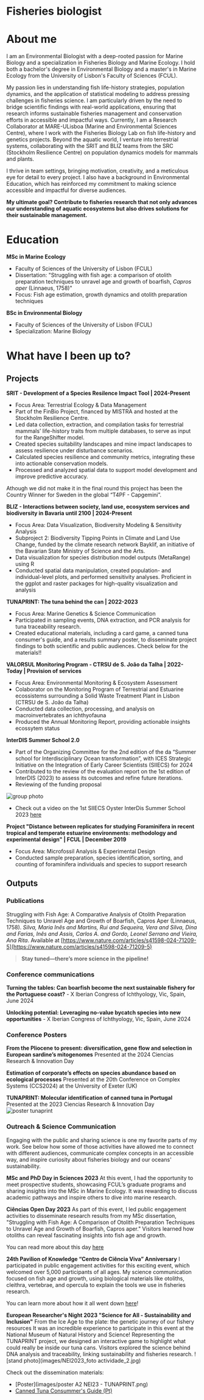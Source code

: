 # Fisheries biologist

# About me

I am an Environmental Biologist with a deep-rooted passion for Marine Biology and a specialization in Fisheries Biology and Marine Ecology. I hold both a bachelor's degree in Environmental Biology and a master's in Marine Ecology from the University of Lisbon's Faculty of Sciences (FCUL). 

My passion lies in understanding fish life-history strategies, population dynamics, and the application of statistical modeling to address pressing challenges in fisheries science. I am particularly driven by the need to bridge scientific findings with real-world applications, ensuring that research informs sustainable fisheries management and conservation efforts in accessible and impactful ways. Currently, I am a Research Collaborator at MARE-ULisboa (Marine and Environmental Sciences Centre), where I work with the Fisheries Biology Lab on fish life-history and genetics projects. Beyond the aquatic world, I venture into terrestrial systems, collaborating with the SRIT and BLIZ teams from the SRC (Stockholm Resilience Centre) on population dynamics models for mammals and plants. 

I thrive in team settings, bringing motivation, creativity, and a meticulous eye for detail to every project. I also have a background in Environmental Education, which has reinforced my commitment to making science accessible and impactful for diverse audiences.

**My ultimate goal?  Contribute to fisheries research that not only advances our understanding of aquatic ecosystems but also drives solutions for their sustainable management.**



# Education

**MSc in Marine Ecology**
- Faculty of Sciences of the University of Lisbon (FCUL)
- Dissertation: "Struggling with fish age: a comparison of otolith preparation techniques to unravel age and growth of boarfish, _Capros aper_ (Linnaeus, 1758)"
- Focus: Fish age estimation, growth dynamics and otolith preparation techniques

**BSc in Environmental Biology**
- Faculty of Sciences of the University of Lisbon (FCUL)
- Specialization: Marine Biology

# What have I been up to?

## **Projects**

**SRIT - Development of a Species Resilence Impact Tool | 2024-Present**
- Focus Area: Terrestrial Ecology & Data Management
- Part of the FinBio Project, financed by MISTRA and hosted at the Stockholm Resilience Centre.
- Led data collection, extraction, and compilation tasks for terrestrial mammals’ life-history traits from multiple databases, to serve as input for the RangeShifter model.
- Created species suitability landscapes and mine impact landscapes to assess resilience under disturbance scenarios.
- Calculated species resilience and community metrics, integrating these into actionable conservation models.
- Processed and analyzed spatial data to support model development and improve predictive accuracy.

Athough we did not make it in the final round this project has been the Country Winner for Sweden in the global “T4PF - Capgemini”.

**BLIZ - Interactions between society, land use, ecosystem services and biodiversity in Bavaria until 2100 | 2024-Present** 
- Focus Area: Data Visualization, Biodiversity Modeling & Sensitivity Analysis
- Subproject 2: Biodiversity Tipping Points in Climate and Land Use Change, funded by the climate research network Bayklif, an initiative of the Bavarian State Ministry of Science and the Arts.
- Data visualization for species distribution model outputs (MetaRange) using R
- Conducted spatial data manipulation, created population- and individual-level plots, and performed sensitivity analyses.
Proficient in the ggplot and raster packages for high-quality visualization and analysis

**TUNAPRINT: The tuna behind the can | 2022-2023**
- Focus Area: Marine Genetics & Science Communication
- Participated in sampling events, DNA extraction, and PCR analysis for tuna traceability research.
- Created educational materials, including a card game, a canned tuna consumer's guide, and a results summary poster, to disseminate project findings to both scientific and public audiences. Check below for the materials!!

**VALORSUL Monitoring Program - CTRSU de S. João da Talha | 2022-Today | Provision of services**
- Focus Area: Environmental Monitoring & Ecosystem Assessment
- Colaborator on the Monitoring Program of Terrestrial and Estuarine ecossistems surrounding a Solid Waste Treatment Plant in Lisbon (CTRSU de S. João da Talha)
- Conducted data collection, processing, and analysis on macroinvertebrates an ichthyofauna
- Produced the Annual Monitoring Report, providing actionable insights ecossytem status

**InterDIS Summer School 2.0**
- Part of the Organizing Committee for the 2nd edition of the da “Summer school for Interdisciplinary Ocean transformation”, with ICES Strategic Initiative on the Integration of Early Career Scientists (SIIECS) for 2024
- Contributed to the review of the evaluation report on the 1st edition of InterDIS (2023) to assess its outcomes and refine future iterations.
- Reviewing of the funding proposal

![group photo](images/InterDis_group_photo.jpg)

- Check out a video on the 1st SIIECS Oyster InterDis Summer School 2023 [here](https://www.youtube.com/watch?v=_x5efq0URrU)

**Project "Distance between replicates for studying Foraminifera in recent tropical and temperate estuarine environments: methodology and experimental design" | FCUL | December 2019**
- Focus Area: Microfossil Analysis & Experimental Design
- Conducted sample preparation, species identification, sorting, and counting of foraminifera individuals and species to support research


## Outputs

### Publications

Struggling with Fish Age: A Comparative Analysis of Otolith Preparation Techniques to Unravel Age and Growth of Boarfish, Capros Aper (Linnaeus, 1758). _Silva, Maria Inês and Martins, Rui and Sequeira, Vera and Silva, Dina and Farias, Inês and Assis, Carlos A. and Gordo, Leonel Serrano and Vieira, Ana Rita_. Available at [https://www.nature.com/articles/s41598-024-71209-5](https://www.nature.com/articles/s41598-024-71209-5)

> **Stay tuned—there’s more science in the pipeline!**


### Conference communications

**Turning the tables: Can boarfish become the next sustainable fishery for the Portuguese coast?** - X Iberian Congress of Ichthyology, Vic, Spain, June 2024

**Unlocking potential: Leveraging no-value bycatch species into new opportunities** - X Iberian Congress of Ichthyology, Vic, Spain, June 2024


### Conference Posters

**From the Pliocene to present: diversification, gene flow and selection in European sardine’s mitogenomes**
Presented at the 2024 Ciencias Research & Innovation Day

**Estimation of corporate’s effects on species abundance based on ecological processes**
Presented at the 20th Conference on Complex Systems (CCS2024) at the University of Exeter (UK)

**TUNAPRINT: Molecular identification of canned tuna in Portugal**
Presented at the 2023 Ciencias Research & Innovation Day
![poster tunaprint](images/ciencias_research_day_poster.png)

### Outreach & Science Communication 

Engaging with the public and sharing science is one my favorite parts of my work. See below how some of those activities have allowed me to connect with different audiences, communicate complex concepts in an accessible way, and inspire curiosity about fisheries biology and our oceans' sustainability.

**MSc and PhD Day in Sciences 2023**
At this event, I had the opportunity to meet prospective students, showcasing FCUL’s graduate programs and sharing insights into the MSc in Marine Ecology. It was rewarding to discuss academic pathways and inspire others to dive into marine research.

**Ciências Open Day 2023**
As part of this event, I led public engagement activities to disseminate research results from my MSc dissertation, "Struggling with Fish Age: A Comparison of Otolith Preparation Techniques to Unravel Age and Growth of Boarfish, Capros aper." Visitors learned how otoliths can reveal fascinating insights into fish age and growth.

You can read more about this day [here](https://www.mare-centre.pt/pt/especies-do-mare-encantam-no-dia-aberto-da-fcul)

**24th Pavilion of Knowledge “Centro de Ciência Viva” Anniversary**
I participated in public engagement activities for this exciting event, which welcomed over 5,000 participants of all ages. My science communication focused on fish age and growth, using biological materials like otoliths, cleithra, vertebrae, and opercula to explain the tools we use in fisheries research.

You can learn more about how it all went down [here](https://www.pavconhecimento.pt/24aniversario)!

**European Researcher's Night 2023 "Science for All - Sustainability and Inclusion"**
From the Ice Age to the plate: the genetic journey of our fishery resources
It was an incredible experience to participate in this event at the National Museum of Natural History and Science! Representing the TUNAPRINT project, we designed an interactive game to highlight what could really be inside our tuna cans. Visitors explored the science behind DNA analysis and traceability, linking sustainability and fisheries research.
![stand photo](images/NEI2023_foto actividade_2.jpg)

Check out the dissemination materials:

- [Poster](images/poster A2 NEI23 - TUNAPRINT.png)
- [Canned Tuna Consummer's Guide (Pt)](https://drive.google.com/uc?export=download&id=15LWc91HtDBjv3dY4EALzFE1DBkIkWtwW)


